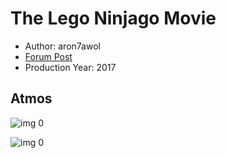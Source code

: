 # The Lego Ninjago Movie

* Author: aron7awol
* [Forum Post](https://www.avsforum.com/threads/bass-eq-for-filtered-movies.2995212/post-56865590)
* Production Year: 2017

## Atmos

![img 0](https://fanart.tv/fanart/movies/274862/moviethumb/ninjago-5a44bc9a2aabe.jpg)

![img 0](https://i.imgur.com/ROy8kTU.png)

